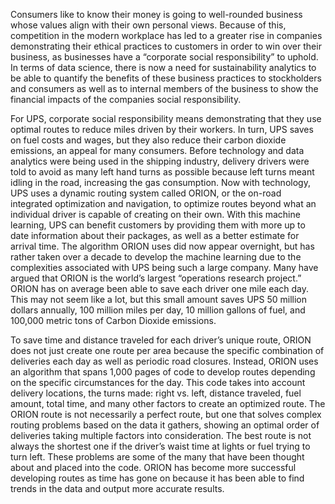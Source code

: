 Consumers like to know their money is going to well-rounded business whose values align with their own personal views. Because of this, competition in the modern workplace has led to a greater rise in companies demonstrating their ethical practices to customers in order to win over their business, as businesses have a “corporate social responsibility” to uphold. In terms of data science, there is now a need for sustainability analytics to be able to quantify the benefits of these business practices to stockholders and consumers as well as to internal members of the business to show the financial impacts of the companies social responsibility. 

For UPS, corporate social responsibility means demonstrating that they use optimal routes to reduce miles driven by their workers. In turn, UPS saves on fuel costs and wages, but they also reduce their carbon dioxide emissions, an appeal for many consumers. Before technology and data analytics were being used in the shipping industry, delivery drivers were told to avoid as many left hand turns as possible because left turns meant idling in the road, increasing the gas consumption. Now with technology, UPS uses a dynamic routing system called ORION, or the on-road integrated optimization and navigation, to optimize routes beyond what an individual driver is capable of creating on their own. With this machine learning, UPS can benefit customers by providing them with more up to date information about their packages, as well as a better estimate for arrival time. The algorithm ORION uses did now appear overnight, but has rather taken over a decade to develop the machine learning due to the complexities associated with UPS being such a large company. Many have argued that ORION is the world’s largest “operations research project.” ORION has on average been able to save each driver one mile each day. This may not seem like a lot, but this small amount saves UPS 50 million dollars annually, 100 million miles per day, 10 million gallons of fuel, and 100,000 metric tons of Carbon Dioxide emissions. 

To save time and distance traveled for each driver’s unique route, ORION does not just create one route per area because the specific combination of deliveries each day as well as periodic road closures. Instead, ORION uses an algorithm that spans 1,000 pages of code to develop routes depending on the specific circumstances for the day. This code takes into account delivery locations, the turns made: right vs. left, distance traveled, fuel amount, total time, and many other factors to create an optimized route. The ORION route is not necessarily a perfect route, but one that solves complex routing problems based on the data it gathers, showing an optimal order of deliveries taking multiple factors into consideration. The best route is not always the shortest one if the driver’s waist time at lights or fuel trying to turn left. These problems are some of the many that have been thought about and placed into the code. ORION has become more successful developing routes as time has gone on because it has been able to find trends in the data and output more accurate results. 

